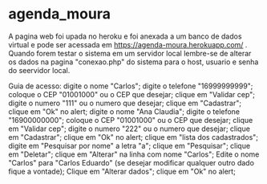 # agenda_moura

A pagina web foi upada no heroku e foi anexada a um banco de dados virtual e pode ser acessada em https://agenda-moura.herokuapp.com/ .
Quando forem testar o sistema em um servidor local lembre-se de alterar os dados na pagina "conexao.php" do sistema para o host, usuario e senha do seervidor local.

Guia de acesso:
 digite o nome "Carlos";
 digite o telefone "16999999999";
 coloque o CEP "01001000" ou o CEP que desejar;
 clique em "Validar cep";
 digite o numero "111" ou o numero que desejar;
 clique em "Cadastrar";
 clique em "Ok" no alert;
 digite o nome "Ana Claudia";
 digite o telefone "16900000000";
 coloque o CEP "01001000" ou o CEP que desejar;
 clique em "Validar cep";
 digite o numero "222" ou o numero que desejar;
 clique em "Cadastrar";
 clique em "Ok" no alert;
 clique em "lista dos cadastrados";
 digite em "Pesquisar por nome" a letra "a";
 clique em "Pesquisar";
 clique em "Deletar";
 clique em "Alterar" na linha com nome "Carlos";
 Edite o nome "Carlos" para "Carlos Eduardo" (se desejar modificar qualquer outro dado fique a vontade);
 Clique em "Alterar dados";
 clique em "Ok" no alert;
 
 
 
 
 


